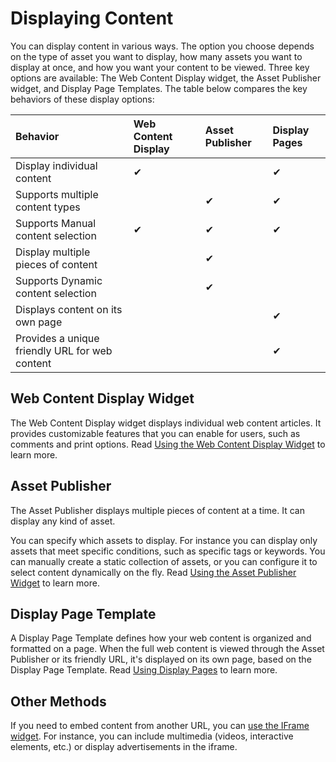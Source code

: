 # Displaying Content

You can display content in various ways. The option you choose depends on the type of asset you want to display, how many assets you want to display at once, and how you want your content to be viewed. Three key options are available: The Web Content Display widget, the Asset Publisher widget, and Display Page Templates. The table below compares the key behaviors of these display options:

| Behavior | Web Content Display | Asset Publisher | Display Pages |
| :--- | :--- | :--- | :--- |
| Display individual content | &#10004; | | &#10004; |
| Supports multiple content types | | &#10004; | &#10004; |
| Supports Manual content selection | &#10004; | &#10004; | &#10004; |
| Display multiple pieces of content | | &#10004; |  |
| Supports Dynamic content selection | | &#10004; | |
| Displays content on its own page | | | &#10004; |
| Provides a unique friendly URL for web content | | | &#10004; |

## Web Content Display Widget

The Web Content Display widget displays individual web content articles. It provides customizable features that you can enable for users, such as comments and print options. Read [Using the Web Content Display Widget](./additional-content-display-options/using-the-web-content-display-widget.md) to learn more.

## Asset Publisher

The Asset Publisher displays multiple pieces of content at a time. It can display any kind of asset.

You can specify which assets to display. For instance you can display only assets that meet specific conditions, such as specific tags or keywords. You can manually create a static collection of assets, or you can configure it to select content dynamically on the fly. Read [Using the Asset Publisher Widget](./using-the-asset-publisher-widget/displaying-assets-using-the-asset-publisher-widget.md) to learn more.

## Display Page Template

A Display Page Template defines how your web content is organized and formatted on a page. When the full web content is viewed through the Asset Publisher or its friendly URL, it's displayed on its own page, based on the Display Page Template. Read [Using Display Pages](./using-display-page-templates/about-display-page-templates-and-display-pages.md) to learn more.

## Other Methods

If you need to embed content from another URL, you can [use the IFrame widget](./additional-content-display-options/using-the-iframe-widget.md). For instance, you can include multimedia (videos, interactive elements, etc.) or display advertisements in the iframe.
